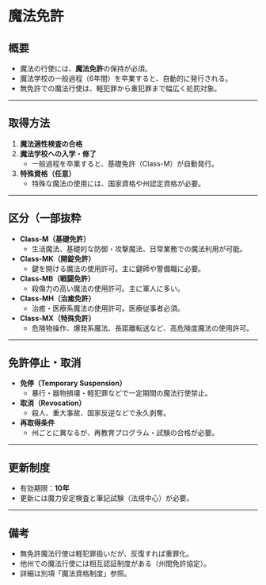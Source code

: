 # 魔法免許

## 概要
- 魔法の行使には、**魔法免許**の保持が必須。
- 魔法学校の一般過程（6年間）を卒業すると、自動的に発行される。
- 無免許での魔法行使は、軽犯罪から重犯罪まで幅広く処罰対象。

---

## 取得方法
1. **魔法適性検査の合格**
2. **魔法学校への入学・修了**
	- 一般過程を卒業すると、基礎免許（Class-M）が自動発行。
3. **特殊資格（任意）**
	- 特殊な魔法の使用には、国家資格や州認定資格が必要。

---

## 区分（一部抜粋
- **Class-M（基礎免許）**  
	- 生活魔法、基礎的な防御・攻撃魔法、日常業務での魔法利用が可能。
- **Class-MK（開錠免許）**  
	- 鍵を開ける魔法の使用許可。主に鍵師や警備職に必要。
- **Class-MB（戦闘免許）**
	- 殺傷力の高い魔法の使用許可。主に軍人に多い。
- **Class-MH（治癒免許）**  
	- 治癒・医療系魔法の使用許可。医療従事者必須。
- **Class-MX（特殊免許）**  
	- 危険物操作、爆発系魔法、長距離転送など、高危険度魔法の使用許可。

---

## 免許停止・取消
- **免停（Temporary Suspension）**
	- 暴行・器物損壊・軽犯罪などで一定期間の魔法行使禁止。
- **取消（Revocation）**
	- 殺人、重大事故、国家反逆などで永久剥奪。
- **再取得条件**
	- 州ごとに異なるが、再教育プログラム・試験の合格が必要。

---

## 更新制度
- 有効期限：**10年**
- 更新には魔力安定検査と筆記試験（法規中心）が必要。

---

## 備考
- 無免許魔法行使は軽犯罪扱いだが、反復すれば重罪化。
- 他州での魔法行使には相互認証制度がある（州間免許協定）。
- 詳細は別項「魔法資格制度」参照。
